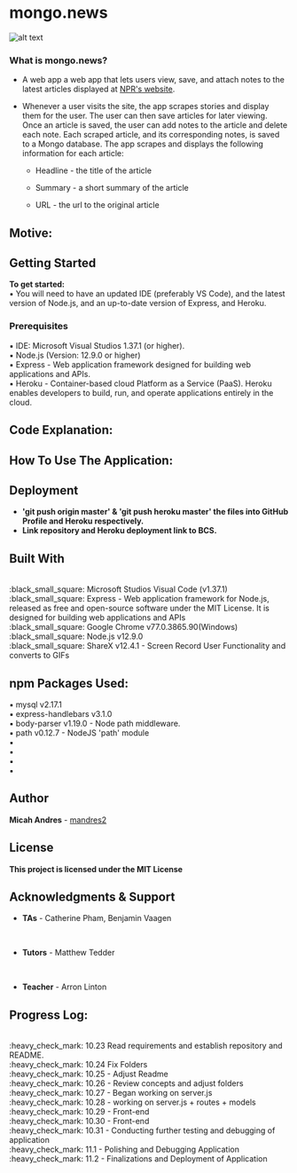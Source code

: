 # mongo.news

![alt text]()

<h3>What is mongo.news?</h3>

* A web app a web app that lets users view, save, and attach notes to the latest articles displayed at [NPR's website](https://www.npr.org/).

* Whenever a user visits the site, the app scrapes stories and display them for the user. The user can then save articles for later viewing. Once an article is saved, the user can add notes to the article and delete each note. Each scraped article, and its corresponding notes, is saved to a Mongo  database. The app scrapes and displays the following information for each article:

   - Headline - the title of the article

   - Summary - a short summary of the article

   - URL - the url to the original article

## Motive:


## Getting Started

<b>To get started:</b>
<br>
:black_small_square: You will need to have an updated IDE (preferably VS Code), and the latest version of Node.js, and an up-to-date version of Express, and Heroku.

### Prerequisites

:black_small_square: IDE: Microsoft Visual Studios 1.37.1 (or higher).
<br>
:black_small_square: Node.js (Version: 12.9.0 or higher)
<br>
:black_small_square: Express - Web application framework designed for building web applications and APIs.
<br>
:black_small_square: Heroku - Container-based cloud Platform as a Service (PaaS). Heroku enables developers to build, run, and operate applications entirely in the cloud.
<br>



## Code Explanation:



## How To Use The Application:

## Deployment

* <b> 'git push origin master' & 'git push heroku master' the files into GitHub Profile and Heroku respectively.</b>
* <b> Link repository and Heroku deployment link to BCS.</b>

## Built With

<br>
:black_small_square: Microsoft Studios Visual Code (v1.37.1)
<br>
:black_small_square: Express - Web application framework for Node.js, released as free and open-source software under the MIT License. It is designed for building web applications and APIs
<br>
:black_small_square: Google Chrome v77.0.3865.90(Windows)
<br>
:black_small_square: Node.js v12.9.0
<br>
:black_small_square: ShareX v12.4.1 - Screen Record User Functionality and converts to GIFs


## npm Packages Used:

:black_small_square: mysql v2.17.1
<br>
:black_small_square: express-handlebars v3.1.0
<br>
:black_small_square: body-parser v1.19.0 - Node path middleware.
<br>
:black_small_square: path v0.12.7 - NodeJS 'path' module
<br>
:black_small_square:
<br>
:black_small_square:
<br>
:black_small_square:
<br>
:black_small_square:


## Author

**Micah Andres** - [mandres2](https://github.com/mandres2)

## License

<b>This project is licensed under the MIT License</b>

## Acknowledgments & Support
* <b>TAs</b> - Catherine Pham, Benjamin Vaagen

<br>

* <b>Tutors</b> - Matthew Tedder

<br>

* <b>Teacher</b> - Arron Linton


## Progress Log:
<br>
:heavy_check_mark: 10.23 Read requirements and establish repository and README.
<br>
:heavy_check_mark: 10.24 Fix Folders
<br>
:heavy_check_mark: 10.25 - Adjust Readme
<br>
:heavy_check_mark: 10.26 - Review concepts and adjust folders
<br>
:heavy_check_mark: 10.27 - Began working on server.js
<br>
:heavy_check_mark: 10.28 - working on server.js + routes + models
<br>
:heavy_check_mark: 10.29 - Front-end
<br>
:heavy_check_mark: 10.30 - Front-end
<br>
:heavy_check_mark: 10.31 - Conducting further testing and debugging of application
<br>
:heavy_check_mark: 11.1 - Polishing and Debugging Application
<br>
:heavy_check_mark: 11.2 - Finalizations and Deployment of Application
<br>


